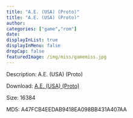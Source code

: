 ```yaml
---
title: "A.E. (USA) (Proto)"
title: "A.E. (USA) (Proto)"
author: 
categories: ["game","rom"]
date: 
displayInList: true
displayInMenu: false
dropCap: false
featuredImage: /img/miss/gamemiss.jpg
---
```


Description: A.E. (USA) (Proto)

Download: <a href="https://kknackGearCT.ctfile.com/fs/2629127-327667642" target = "_blank" rel = "nofollow" > A.E. (USA) (Proto)</a>

Size: 16384

MD5: A47FCB4EEDAB9418EA098BB431A407AA

